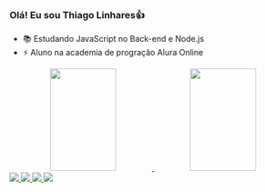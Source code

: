 ### Olá! Eu sou Thiago Linhares👍

- 📚 Estudando JavaScript no Back-end e Node.js
- ⚡ Aluno na academia de progração  Alura Online

<div align="center">
  <a href="https://linkedin.com/in/thiago-linhares-a17a23236/">
  <img width="48%" height="180em" src="https://github-readme-stats.vercel.app/api?username=thlinharess&show_icons=true&theme=dark&include_all_commits=true&count_private=true"/>
  <img width="48%" height="180em" src="https://github-readme-stats.vercel.app/api/top-langs/?username=thlinharess&layout=compact&langs_count=7&theme=dark"/>
</div>

<img src = "https://img.shields.io/badge/JavaScript-F7DF1E?style=for-the-badge&logo=javascript&logoColor=black"/> 
<img src = "https://img.shields.io/badge/HTML5-E34F26?style=for-the-badge&logo=html5&logoColor=white" />
<img src = "https://img.shields.io/badge/CSS3-1572B6?style=for-the-badge&logo=css3&logoColor=white" />
<img src = "https://img.shields.io/badge/Node.js-43853D?style=for-the-badge&logo=node.js&logoColor=white" />
